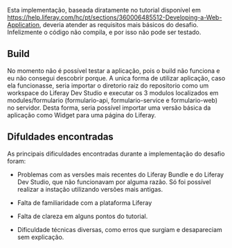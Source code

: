 Esta implementação, baseada diratamente no tutorial disponível em https://help.liferay.com/hc/pt/sections/360006485512-Developing-a-Web-Application, deveria atender as requisitos mais básicos do desafio. Infelizmente o código não compila, e por isso não pode ser testado.

## Build

No momento não é possível testar a aplicação, pois o build não funciona e eu não consegui descobrir porque. A unica forma de utilizar aplicação, caso ela funcionasse, seria importar o diretorio raiz do repositorio como um workspace do Liferay Dev Studio e executar os 3 modulos localizados em modules/formulario (formulario-api, formulario-service e formulario-web) no servidor. Desta forma, seria possível importar uma versão básica da aplicação como Widget para uma página do Liferay.

## Difuldades encontradas

As principais dificuldades encontradas durante a implementação do desafio foram:

* Problemas com as versões mais recentes do Liferay Bundle e do Liferay Dev Studio, que não funcionavam por alguma razão. Só foi possível realizar a instação utilizando versões mais antigas.

* Falta de familiaridade com a plataforma Liferay

* Falta de clareza em alguns pontos do tutorial.

* Dificuldade técnicas diversas, como erros que surgiam e desapareciam sem explicação.
